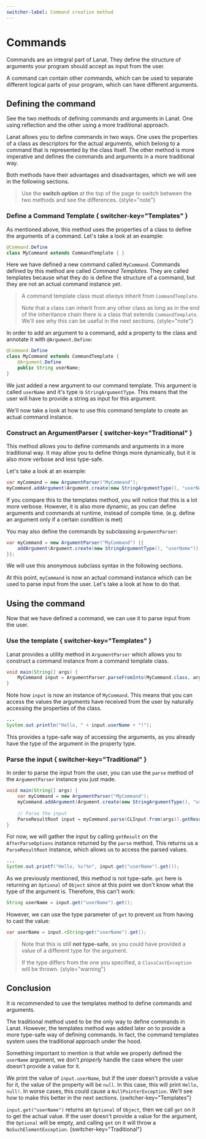 ```yaml
---
switcher-label: Command creation method
---
```


# Commands

Commands are an integral part of Lanat. They define the structure of arguments your program should accept as input
from the user.

A command can contain other commands, which can be used to separate different logical parts of your program, which can
have different arguments.


## Defining the command

<tldr>
See the two methods of defining commands and arguments in Lanat. One using reflection and the other using a more
traditional approach.
</tldr>

Lanat allows you to define commands in two ways. One uses the properties of a class as descriptors for the actual
arguments, which belong to a command that is represented by the class itself. The other method is more imperative and
defines the commands and arguments in a more traditional way.

Both methods have their advantages and disadvantages, which we will see in the following sections.

> Use the **switch option** at the top of the page to switch between the two methods and see the differences.
{style="note"}


### Define a Command Template { switcher-key="Templates" }

As mentioned above, this method uses the properties of a class to define the arguments of a command.
Let's take a look at an example:

````Java
@Command.Define
class MyCommand extends CommandTemplate { }
````

Here we have defined a new command called `MyCommand`. Commands defined by this method are called _Command Templates_.
They are called templates because what they do is define the structure of a command, but they are not
an actual command instance _yet_.

> A command template class must _always_ inherit from ``CommandTemplate``.
> 
> Note that a class can inherit from any other class as long as in the end of the inheritance chain there is a class that
> extends ``CommandTemplate``. We'll see why this can be useful in the next sections.
{style="note"}

In order to add an argument to a command, add a property to the class and annotate it with `@Argument.Define`:

````Java
@Command.Define
class MyCommand extends CommandTemplate {
	@Argument.Define
	public String userName;
}
````

We just added a new argument to our command template. This argument is called `userName` and it's type is
``StringArgumentType``. This means that the user will have to provide a string as input for this argument.

We'll now take a look at how to use this command template to create an actual command instance.


### Construct an ArgumentParser { switcher-key="Traditional" }

This method allows you to define commands and arguments in a more traditional way. It may allow you to define things
more dynamically, but it is also more verbose and less type-safe.

Let's take a look at an example:

````Java
var myCommand = new ArgumentParser("MyCommand");
myCommand.addArgument(Argument.create(new StringArgumentType(), "userName"));
````

If you compare this to the templates method, you will notice that this is a lot more verbose. However, it is also more
dynamic, as you can define arguments and commands at runtime, instead of compile time. (e.g. define an argument only
if a certain condition is met)

<tip>

You may also define the commands by subclassing ``ArgumentParser``:

```Java
var myCommand = new ArgumentParser("MyCommand") {{
	addArgument(Argument.create(new StringArgumentType(), "userName"));
}};
```

<include from="Warnings.md" element-id="utils-lib">
	<var name="what" value="this syntax. This is because subclasses of ArgumentParser need to have access to some utility classes from that library"/>
</include>

We will use this anonymous subclass syntax in the following sections.

</tip>

At this point, ``myCommand`` is now an actual command instance which can be used to parse input from the user.
Let's take a look at how to do that.


## Using the command

Now that we have defined a command, we can use it to parse input from the user.


### Use the template { switcher-key="Templates" }

Lanat provides a utility method in ``ArgumentParser`` which allows you to construct a command instance from a command
template class.

```Java
void main(String[] args) {
	MyCommand input = ArgumentParser.parseFromInto(MyCommand.class, args);
}
```

Note how ``input`` is now an instance of ``MyCommand``. This means that you can access the values the arguments have
received from the user by naturally accessing the properties of the class.

```Java
...
System.out.println("Hello, " + input.userName + "!");
```

This provides a type-safe way of accessing the arguments, as you already have the type of the argument in the property
type.


### Parse the input { switcher-key="Traditional" }

In order to parse the input from the user, you can use the ``parse`` method of the ``ArgumentParser`` instance
you just made.

```Java
void main(String[] args) {
	var myCommand = new ArgumentParser("MyCommand");
	myCommand.addArgument(Argument.create(new StringArgumentType(), "userName"));
	
	// Parse the input
	ParseResultRoot input = myCommand.parse(CLInput.from(args)).getResult();
}
```

For now, we will gather the input by calling ``getResult`` on the `AfterParseOptions` instance returned by the
``parse`` method. This returns us a ``ParseResultRoot`` instance, which allows us to access the parsed values.

```Java
...
System.out.printf("Hello, %s!%n", input.get("userName").get());
```

As we previously mentioned, this method is not type-safe. ``get`` here is returning an ``Optional`` of ``Object`` since
at this point we don't know what the type of the argument is. Therefore, this can't work:

```Java
String userName = input.get("userName").get();
```

However, we can use the type parameter of ``get`` to prevent us from having to cast the value:

```Java
var userName = input.<String>get("userName").get();
```

> Note that this is still **not type-safe**, as you could have provided a value of a different type for the argument.
>
> If the type differs from the one you specified, a ``ClassCastException`` will be thrown.
{style="warning"}


## Conclusion

<tldr>
It is recommended to use the templates method to define commands and arguments.
</tldr>

The traditional method used to be the only way to define commands in Lanat. However, the templates method was added
later on to provide a more type-safe way of defining commands. In fact, the command templates system uses the traditional
approach under the hood.

<tip>

Something important to mention is that while we properly defined the ``userName`` argument, we don't _properly_
handle the case where the user doesn't provide a value for it.

We print the value of ``input.userName``, but if the user doesn't provide a value for it, the value of the property
will be ``null``. In this case, this will print ``Hello, null!``. In worse cases, this could cause a
``NullPointerException``. We'll see how to make this better in the next sections.
{switcher-key="Templates"}

``input.get("userName")`` returns an ``Optional`` of ``Object``, then we call ``get`` on it to get the actual value.
If the user doesn't provide a value for the argument, the ``Optional`` will be empty, and calling ``get`` on it will
throw a ``NoSuchElementException``.
{switcher-key="Traditional"}

</tip>